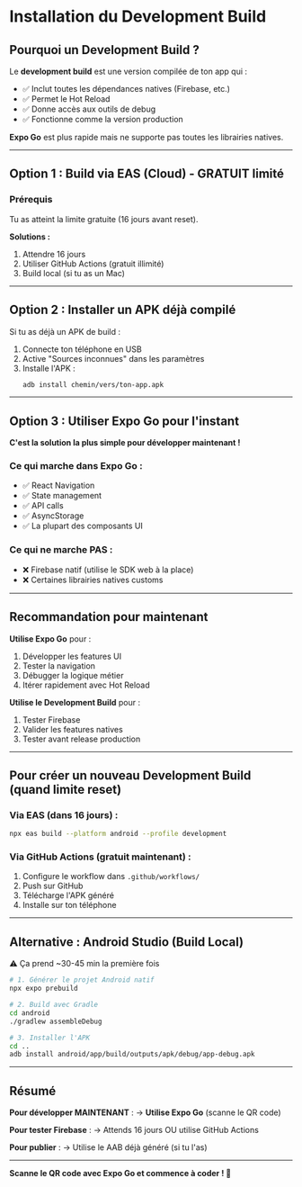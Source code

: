 # Installation du Development Build

## Pourquoi un Development Build ?

Le **development build** est une version compilée de ton app qui :
- ✅ Inclut toutes les dépendances natives (Firebase, etc.)
- ✅ Permet le Hot Reload
- ✅ Donne accès aux outils de debug
- ✅ Fonctionne comme la version production

**Expo Go** est plus rapide mais ne supporte pas toutes les librairies natives.

---

## Option 1 : Build via EAS (Cloud) - GRATUIT limité

### Prérequis
Tu as atteint la limite gratuite (16 jours avant reset).

**Solutions :**
1. Attendre 16 jours
2. Utiliser GitHub Actions (gratuit illimité)
3. Build local (si tu as un Mac)

---

## Option 2 : Installer un APK déjà compilé

Si tu as déjà un APK de build :

1. Connecte ton téléphone en USB
2. Active "Sources inconnues" dans les paramètres
3. Installe l'APK :
   ```bash
   adb install chemin/vers/ton-app.apk
   ```

---

## Option 3 : Utiliser Expo Go pour l'instant

**C'est la solution la plus simple pour développer maintenant !**

### Ce qui marche dans Expo Go :
- ✅ React Navigation
- ✅ State management
- ✅ API calls
- ✅ AsyncStorage
- ✅ La plupart des composants UI

### Ce qui ne marche PAS :
- ❌ Firebase natif (utilise le SDK web à la place)
- ❌ Certaines librairies natives customs

---

## Recommandation pour maintenant

**Utilise Expo Go** pour :
1. Développer les features UI
2. Tester la navigation
3. Débugger la logique métier
4. Itérer rapidement avec Hot Reload

**Utilise le Development Build** pour :
1. Tester Firebase
2. Valider les features natives
3. Tester avant release production

---

## Pour créer un nouveau Development Build (quand limite reset)

### Via EAS (dans 16 jours) :
```bash
npx eas build --platform android --profile development
```

### Via GitHub Actions (gratuit maintenant) :
1. Configure le workflow dans `.github/workflows/`
2. Push sur GitHub
3. Télécharge l'APK généré
4. Installe sur ton téléphone

---

## Alternative : Android Studio (Build Local)

⚠️ Ça prend ~30-45 min la première fois

```bash
# 1. Générer le projet Android natif
npx expo prebuild

# 2. Build avec Gradle
cd android
./gradlew assembleDebug

# 3. Installer l'APK
cd ..
adb install android/app/build/outputs/apk/debug/app-debug.apk
```

---

## Résumé

**Pour développer MAINTENANT** :
→ **Utilise Expo Go** (scanne le QR code)

**Pour tester Firebase** :
→ Attends 16 jours OU utilise GitHub Actions

**Pour publier** :
→ Utilise le AAB déjà généré (si tu l'as)

---

**Scanne le QR code avec Expo Go et commence à coder ! 🚀**
